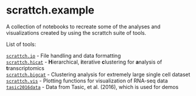 # scrattch.example

A collection of notebooks to recreate some of the analyses and visualizations created by using the scrattch suite of tools.

List of tools:

[`scrattch.io`](https://github.com/AllenInstitute/scrattch.io) - File handling and data formatting\
[`scrattch.hicat`](https://github.com/AllenInstitute/scrattch.hicat) - **H**ierarchical, **i**terative **c**lustering for **a**nalysis of **t**ranscriptomics\
[`scrattch.bigcat`](https://github.com/AllenInstitute/scrattch.bigcat) - Clustering analysis for extremely large single cell dataset\
[`scrattch.vis`](https://github.com/AllenInstitute/scrattch.vis) - Plotting functions for visualization of RNA-seq data\
[`tasic2016data`](https://github.com/AllenInstitute/tasic2016data) - Data from Tasic, et al. (2016), which is used for demos
